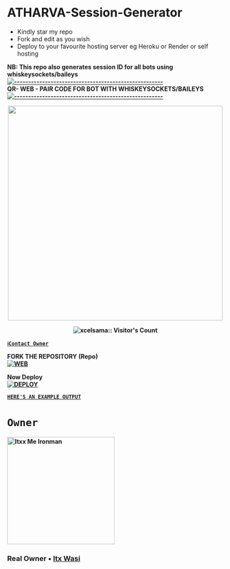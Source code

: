 # ATHARVA-Session-Generator
- Kindly star my repo
- Fork and edit as you wish
- Deploy to your favourite hosting server eg Heroku or Render or self hosting

<strong>NB:<strong/> This repo also generates session ID for all bots using whiskeysockets/baileys
[![-----------------------------------------------------](https://raw.githubusercontent.com/andreasbm/readme/master/assets/lines/colored.png)](#table-of-contents)
<br/>QR- WEB - PAIR CODE FOR BOT WITH WHISKEYSOCKETS/BAILEYS
[![-----------------------------------------------------](https://raw.githubusercontent.com/andreasbm/readme/master/assets/lines/colored.png)](#table-of-contents)
<p align="center">
   <a href="https://github.com/botssmaster">
    <img src="(https://iili.io/d5uj73v.jpg" width="500">
     
</a>
 <p align="center"><img src="https://profile-counter.glitch.me/{botssmaster}/count.svg" alt="xcelsama:: Visitor's Count" /></p>



[`ℹ️Contact Owner`](https://wa.me/919583612454)

FORK THE REPOSITORY (Repo) 
    <br>
<a href="https://github.com/botssmaster/atharva-md-SESSION/fork"><img title="WEB" src="https://img.shields.io/badge/FORK Wasi-QR?color=black&style=for-the-badge&logo=stackshare"></a>

Now Deploy
    <br>
<a href='https://dashboard.heroku.com/new?template=https://github.com/botssmaster/SESSION-GENERATOR' target="_blank"><img alt='DEPLOY' src='https://img.shields.io/badge/-DEPLOY-black?style=for-the-badge&logo=heroku&logoColor=white'/>

[`HERE'S AN EXAMPLE OUTPUT`](https://wasi-session-test-2d5de70f8522.herokuapp.com)
# `Owner`

 <a href="https://github.com/botssmaster"><img src="https://github.com/botssmaster.png" width="250" height="250" alt="Itxx Me Ironman"/></a>

<h3>Real Owner • <a href='https://github.com/Itxxwasi'>Itx Wasi</a></h3>
